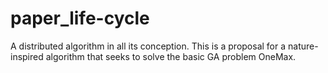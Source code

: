 # paper_life-cycle
 A distributed algorithm in all its conception. This is a proposal for a nature-inspired algorithm that seeks to solve the basic GA problem OneMax.

